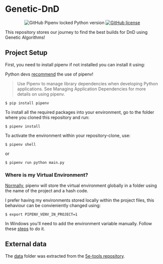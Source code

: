 # Genetic-DnD
<p align="center">
  <img alt="GitHub Pipenv locked Python version" src="https://img.shields.io/github/pipenv/locked/python-version/HadsyC/Genetic-DnD">
  <a href="https://github.com/HadsyC/Genetic-DnD/blob/main/LICENSE"><img alt="GitHub license" src="https://img.shields.io/github/license/HadsyC/Genetic-DnD"></a>
</p>

<!-- To add more shields visit shields.io and copy them as html -->

This repository stores our journey to find the best builds for DnD using Genetic Algorithms!

## Project Setup
First, you need to install pipenv if not installed you can install it using: 

Python devs [recommend](https://packaging.python.org/en/latest/guides/tool-recommendations/#application-dependency-management) the use of pipenv!
>Use Pipenv to manage library dependencies when developing Python applications. See Managing Application Dependencies for more details on using pipenv.


```
$ pip install pipenv
```

To install all the required packages into your environment, go to the folder where you cloned this repository and run:
```
$ pipenv install
```

To activate the environment within your repository-clone, use:

```
$ pipenv shell
```
or
```
$ pipenv run python main.py
```

### Where is my Virtual Environment?
[Normally](https://pipenv.pypa.io/en/latest/install/#virtualenv-mapping-caveat), pipenv will store the virtual environment globally in a folder using the name of the project and a hash code. 

I prefer having my environments stored locally within the project files, this behaviour can be convieniently changed using:

```
$ export PIPENV_VENV_IN_PROJECT=1
```
In Windows you'll need to add the environment variable manually. Follow these [steps](https://letmegooglethat.com/?q=Bro+I+need+them+environment+variables+in+windows+changed) to do it.

## External data
The [data](https://github.com/HadsyC/Genetic-DnD/tree/main/data) folder was  extracted from the [5e-tools repository](https://github.com/5etools-mirror-1/5etools-mirror-1.github.io).
